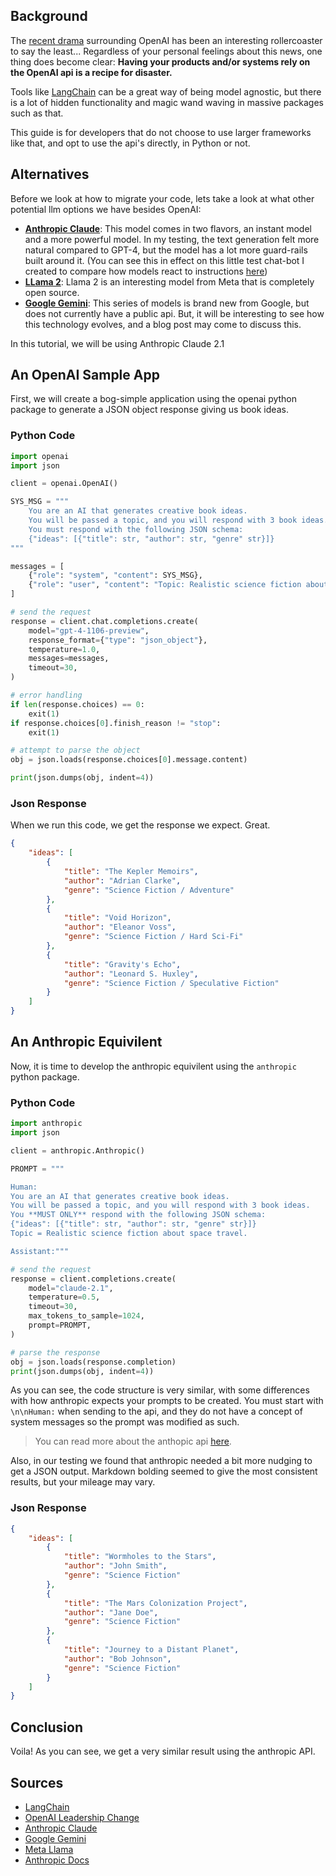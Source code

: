 ## Background

The [recent drama](https://openai.com/blog/openai-announces-leadership-transition) surrounding OpenAI has been an interesting rollercoaster to say the least... Regardless of your personal feelings about this news, one thing does become clear: **Having your products and/or systems rely on the OpenAI api is a recipe for disaster.**

Tools like [LangChain](https://python.langchain.com/docs/get_started/introduction) can be a great way of being model agnostic, but there is a lot of hidden functionality and magic wand waving in massive packages such as that.

This guide is for developers that do not choose to use larger frameworks like that, and opt to use the api's directly, in Python or not.

## Alternatives

Before we look at how to migrate your code, lets take a look at what other potential llm options we have besides OpenAI:

- **[Anthropic Claude](https://www.anthropic.com/index/introducing-claude)**: This model comes in two flavors, an instant model and a more powerful model. In my testing, the text generation felt more natural compared to GPT-4, but the model has a lot more guard-rails built around it. (You can see this in effect on this little test chat-bot I created to compare how models react to instructions [here](https://pucknorris.com/chat))
- **[LLama 2](https://ai.meta.com/llama/)**: Llama 2 is an interesting model from Meta that is completely open source.
- **[Google Gemini](https://developers.googleblog.com/2023/12/how-its-made-gemini-multimodal-prompting.html)**: This series of models is brand new from Google, but does not currently have a public api. But, it will be interesting to see how this technology evolves, and a blog post may come to discuss this.

In this tutorial, we will be using Anthropic Claude 2.1

## An OpenAI Sample App

First, we will create a bog-simple application using the openai python package to generate a JSON object response giving us book ideas.

### Python Code

```python
import openai
import json

client = openai.OpenAI()

SYS_MSG = """
    You are an AI that generates creative book ideas.
    You will be passed a topic, and you will respond with 3 book ideas.
    You must respond with the following JSON schema:
    {"ideas": [{"title": str, "author": str, "genre" str}]}
"""

messages = [
    {"role": "system", "content": SYS_MSG},
    {"role": "user", "content": "Topic: Realistic science fiction about space travel."},
]

# send the request
response = client.chat.completions.create(
    model="gpt-4-1106-preview",
    response_format={"type": "json_object"},
    temperature=1.0,
    messages=messages,
    timeout=30,
)

# error handling
if len(response.choices) == 0:
    exit(1)
if response.choices[0].finish_reason != "stop":
    exit(1)

# attempt to parse the object
obj = json.loads(response.choices[0].message.content)

print(json.dumps(obj, indent=4))

```

### Json Response

When we run this code, we get the response we expect. Great.

```json
{
    "ideas": [
        {
            "title": "The Kepler Memoirs",
            "author": "Adrian Clarke",
            "genre": "Science Fiction / Adventure"
        },
        {
            "title": "Void Horizon",
            "author": "Eleanor Voss",
            "genre": "Science Fiction / Hard Sci-Fi"
        },
        {
            "title": "Gravity's Echo",
            "author": "Leonard S. Huxley",
            "genre": "Science Fiction / Speculative Fiction"
        }
    ]
}
```

## An Anthropic Equivilent

Now, it is time to develop the anthropic equivilent using the `anthropic` python package.

### Python Code

```python
import anthropic
import json

client = anthropic.Anthropic()

PROMPT = """

Human:
You are an AI that generates creative book ideas.
You will be passed a topic, and you will respond with 3 book ideas.
You **MUST ONLY** respond with the following JSON schema:
{"ideas": [{"title": str, "author": str, "genre" str}]}
Topic = Realistic science fiction about space travel.

Assistant:"""

# send the request
response = client.completions.create(
    model="claude-2.1",
    temperature=0.5,
    timeout=30,
    max_tokens_to_sample=1024,
    prompt=PROMPT,
)

# parse the response
obj = json.loads(response.completion)
print(json.dumps(obj, indent=4))
```

As you can see, the code structure is very similar, with some differences with how anthropic expects your prompts to be created. You must start with `\n\nHuman:` when sending to the api, and they do not have a concept of system messages so the prompt was modified as such.

> You can read more about the anthopic api [here](https://docs.anthropic.com/claude/reference/getting-started-with-the-api).

Also, in our testing we found that anthropic needed a bit more nudging to get a JSON output. Markdown bolding seemed to give the most consistent results, but your mileage may vary.

### Json Response

```json
{
    "ideas": [
        {
            "title": "Wormholes to the Stars",
            "author": "John Smith",
            "genre": "Science Fiction"
        },
        {
            "title": "The Mars Colonization Project",
            "author": "Jane Doe",
            "genre": "Science Fiction"
        },
        {
            "title": "Journey to a Distant Planet",
            "author": "Bob Johnson",
            "genre": "Science Fiction"
        }
    ]
}
```

## Conclusion

Voila! As you can see, we get a very similar result using the anthropic API. 

## Sources

- [LangChain](https://python.langchain.com/docs/get_started/introduction)
- [OpenAI Leadership Change](https://openai.com/blog/openai-announces-leadership-transition)
- [Anthropic Claude](https://www.anthropic.com/index/introducing-claude)
- [Google Gemini](https://deepmind.google/technologies/gemini/#build-with-gemini)
- [Meta Llama](https://ai.meta.com/llama/)
- [Anthropic Docs](https://docs.anthropic.com/claude/reference/getting-started-with-the-api)